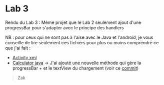# Lab 3

Rendu du Lab 3 : Même projet que le Lab 2 seulement ajout d'une progressBar pour s'adapter avec le principe des handlers

NB : pour ceux qui ne sont pas à l'aise avec le Java et l'android, je vous conseille de lire seulement ces fichiers pour plus ou moins comprendre ce que j'ai fait : 
 - [Activity xml](https://github.com/Zakichanu/Efrei-S8-Mobile-Labs/blob/master/LAB3/app/src/main/res/layout/activity_main.xml)
 - [Calculator java](https://github.com/Zakichanu/Efrei-S8-Mobile-Labs/blob/master/LAB3/app/src/main/java/fr/android/calculator/CalculatorActivity.java) -> J'ai ajouté une nouvelle méthode qui gère la progressBar + et le textView du chargement (voir ce [commit](https://github.com/Zakichanu/Efrei-S8-Mobile-Labs/commit/448829c692c87060bc9f5569c7ee1af892356344))

 > Zak 
